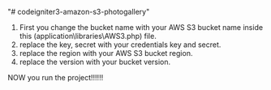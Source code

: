 "# codeigniter3-amazon-s3-photogallery" 
1. First you change the bucket name with your AWS S3 bucket name 
   inside this (application\libraries\AWS3.php) file.
2. replace the key, secret with your credentials key and secret.
3. replace the region with your AWS S3 bucket region.
4. replace the version with your bucket version.

NOW you run the project!!!!!!
